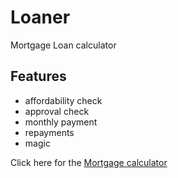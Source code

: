 # Loaner

Mortgage Loan calculator

## Features

  - affordability check
  - approval check
  - monthly payment
  - repayments
  - magic

Click here for the [Mortgage calculator](<https://mortgage-loaner.com/#/>)